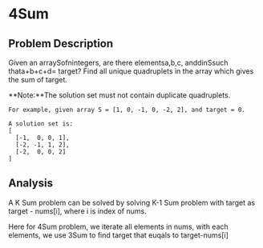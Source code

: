 # 4Sum

## Problem Description

Given an arraySofnintegers, are there elementsa,b,c, anddinSsuch thata+b+c+d= target? Find all unique quadruplets in the array which gives the sum of target.

**Note:**The solution set must not contain duplicate quadruplets.

```
For example, given array S = [1, 0, -1, 0, -2, 2], and target = 0.

A solution set is:
[
  [-1,  0, 0, 1],
  [-2, -1, 1, 2],
  [-2,  0, 0, 2]
]
```

## Analysis

A K Sum problem can be solved by solving K-1 Sum problem with target as target - nums\[i\], where i is index of nums.

Here for 4Sum problem, we iterate all elements in nums, with each elements, we use 3Sum to find target that euqals to target-nums\[i\]

 

